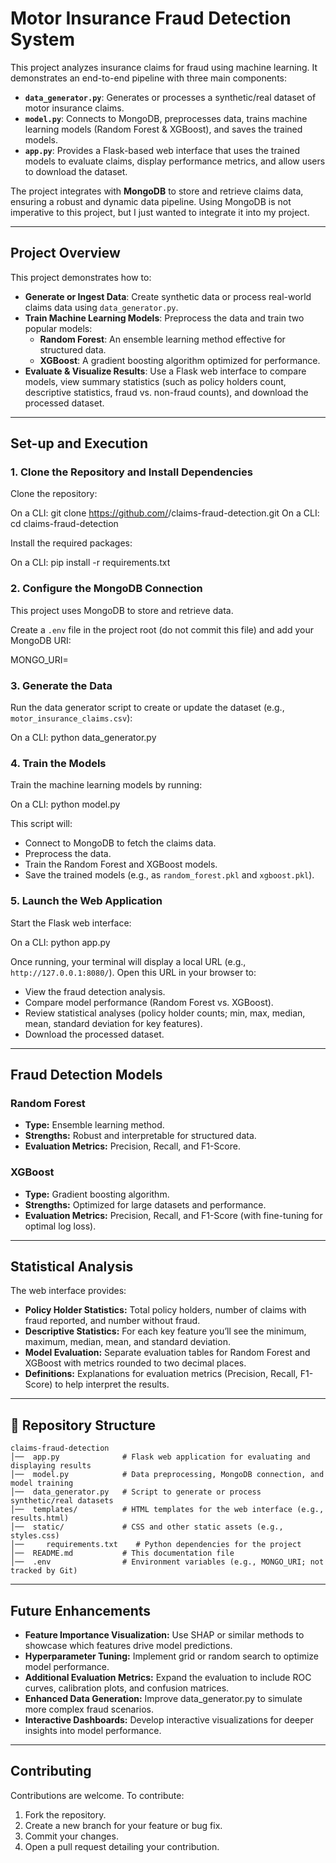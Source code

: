 # Motor Insurance Fraud Detection System

This project analyzes insurance claims for fraud using machine learning. It demonstrates an end-to-end pipeline with three main components:
- **`data_generator.py`**: Generates or processes a synthetic/real dataset of motor insurance claims.
- **`model.py`**: Connects to MongoDB, preprocesses data, trains machine learning models (Random Forest & XGBoost), and saves the trained models.
- **`app.py`**: Provides a Flask-based web interface that uses the trained models to evaluate claims, display performance metrics, and allow users to download the dataset.

The project integrates with **MongoDB** to store and retrieve claims data, ensuring a robust and dynamic data pipeline. Using MongoDB is not imperative to this project, but I just wanted to integrate it into my project.

---

## Project Overview

This project demonstrates how to:
- **Generate or Ingest Data**: Create synthetic data or process real-world claims data using `data_generator.py`.
- **Train Machine Learning Models**: Preprocess the data and train two popular models:
  - **Random Forest**: An ensemble learning method effective for structured data.
  - **XGBoost**: A gradient boosting algorithm optimized for performance.
- **Evaluate & Visualize Results**: Use a Flask web interface to compare models, view summary statistics (such as policy holders count, descriptive statistics, fraud vs. non-fraud counts), and download the processed dataset.

---

## Set-up and Execution

### 1. Clone the Repository and Install Dependencies

Clone the repository:

On a CLI: git clone https://github.com/<your-username>/claims-fraud-detection.git
On a CLI: cd claims-fraud-detection


Install the required packages:

On a CLI: pip install -r requirements.txt


### 2. Configure the MongoDB Connection

This project uses MongoDB to store and retrieve data.

Create a `.env` file in the project root (do not commit this file) and add your MongoDB URI:

MONGO_URI=<your-mongodb-connection-string>


### 3. Generate the Data

Run the data generator script to create or update the dataset (e.g., `motor_insurance_claims.csv`):

On a CLI: python data_generator.py


### 4. Train the Models

Train the machine learning models by running:

On a CLI: python model.py

This script will:
- Connect to MongoDB to fetch the claims data.
- Preprocess the data.
- Train the Random Forest and XGBoost models.
- Save the trained models (e.g., as `random_forest.pkl` and `xgboost.pkl`).

### 5. Launch the Web Application

Start the Flask web interface:

On a CLI: python app.py

Once running, your terminal will display a local URL (e.g., `http://127.0.0.1:8080/`). Open this URL in your browser to:
- View the fraud detection analysis.
- Compare model performance (Random Forest vs. XGBoost).
- Review statistical analyses (policy holder counts; min, max, median, mean, standard deviation for key features).
- Download the processed dataset.

---

## Fraud Detection Models

###  Random Forest
- **Type:** Ensemble learning method.
- **Strengths:** Robust and interpretable for structured data.
- **Evaluation Metrics:** Precision, Recall, and F1-Score.

###  XGBoost
- **Type:** Gradient boosting algorithm.
- **Strengths:** Optimized for large datasets and performance.
- **Evaluation Metrics:** Precision, Recall, and F1-Score (with fine-tuning for optimal log loss).

---

##  Statistical Analysis

The web interface provides:
- **Policy Holder Statistics:** Total policy holders, number of claims with fraud reported, and number without fraud.
- **Descriptive Statistics:** For each key feature you’ll see the minimum, maximum, median, mean, and standard deviation.
- **Model Evaluation:** Separate evaluation tables for Random Forest and XGBoost with metrics rounded to two decimal places.
- **Definitions:** Explanations for evaluation metrics (Precision, Recall, F1-Score) to help interpret the results.

---

## 📝 Repository Structure

```
claims-fraud-detection
│──  app.py              # Flask web application for evaluating and displaying results
│──  model.py            # Data preprocessing, MongoDB connection, and model training
│──  data_generator.py   # Script to generate or process synthetic/real datasets
│──  templates/          # HTML templates for the web interface (e.g., results.html)
│──  static/             # CSS and other static assets (e.g., styles.css)
│──  	requirements.txt    # Python dependencies for the project
│──  README.md           # This documentation file
│──  .env                # Environment variables (e.g., MONGO_URI; not tracked by Git)
```

---

## Future Enhancements

- **Feature Importance Visualization:** Use SHAP or similar methods to showcase which features drive model predictions.
- **Hyperparameter Tuning:** Implement grid or random search to optimize model performance.
- **Additional Evaluation Metrics:** Expand the evaluation to include ROC curves, calibration plots, and confusion matrices.
- **Enhanced Data Generation:** Improve data_generator.py to simulate more complex fraud scenarios.
- **Interactive Dashboards:** Develop interactive visualizations for deeper insights into model performance.

---

## Contributing

Contributions are welcome. To contribute:
1. Fork the repository.
2. Create a new branch for your feature or bug fix.
3. Commit your changes.
4. Open a pull request detailing your contribution.


